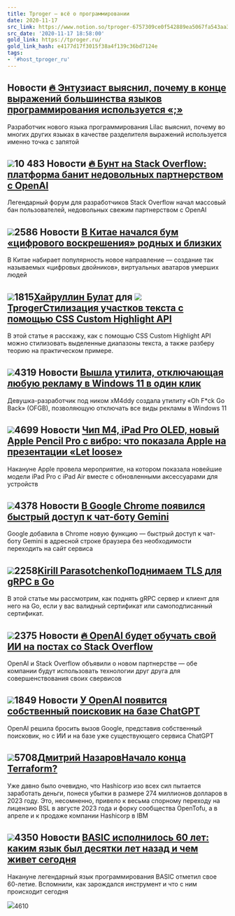 ```yaml
---
title: Tproger — всё о программировании
date: 2020-11-17
src_link: https://www.notion.so/tproger-6757309ce0f542889ea5067fa543aa3d
src_date: '2020-11-17 18:58:00'
gold_link: https://tproger.ru/
gold_link_hash: e4177d17f3015f38a4f139c36bd7124e
tags:
- '#host_tproger_ru'
---
```


 Новости [🔥 Энтузиаст выяснил, почему в конце выражений большинства языков программирования используется «;»](/news/--entuziast-vyyasnil--pochemu-v-konce-vyrazhenij-bolwinstva-yazykov-programmirovaniya-ispolzuetsya----)
------------------------------------------------------------------------------------------------------------------------------------------------------------------------------------------------------------------

Разработчик нового языка программирования Lilac выяснил, почему во многих других языках в качестве разделителя выражений используется именно точка с запятой

![](https://media.tproger.ru/uploads/2024/05/348869a4-503f-4b17-8d9d-aae22ec69dd6.jpeg)10 483 Новости [🔥 Бунт на Stack Overflow: платформа банит недовольных партнерством с OpenAI](/news/--bunt-na-stack-overflow--platforma-banit-nedovolnyh-partnerstvom-s-openai)
---------------------------------------------------------------------------------------------------------------------------------------------------------------

Легендарный форум для разработчиков Stack Overflow начал массовый бан пользователей, недовольных свежим партнерством с OpenAI

![](https://media.tproger.ru/uploads/2024/05/e9877d49-f3f1-4d77-9114-5d88e0915118.jpeg)2586 Новости [В Китае начался бум «цифрового воскрешения» родных и близких](/news/v-kitae-nachalsya-bum--cifrovogo-voskreweniya--rodnyh-i-blizkih)
-------------------------------------------------------------------------------------------------------------------------------------

В Китае набирает популярность новое направление — создание так называемых «цифровых двойников», виртуальных аватаров умерших людей

![](https://media.tproger.ru/uploads/2024/05/1c58f4a4-61a8-4079-8aca-7c5df8b8ffd2.jpeg)1815[Хайруллин Булат](/author/100731) для [![](https://media.tproger.ru/uploads/2017/04/tp_circle_big-150x150.png) Tproger](/company/tproger)[Стилизация участков текста с помощью CSS Custom Highlight API](/articles/css-custom-highlight-api)
---------------------------------------------------------------------------------------------------

В этой статье я расскажу, как с помощью CSS Custom Highlight API можно стилизовать выделенные диапазоны текста, а также разберу теорию на практическом примере.

![](https://media.tproger.ru/uploads/2024/05/527deec0-400b-45a6-8ccd-ddf4ed2a7972.jpg)4319 Новости [Вышла утилита, отключающая любую рекламу в Windows 11 в один клик](/news/vywla-utilita--otklyuchayushhaya-lyubuyu-reklamu-v-windows-11-v-odin-klik)
----------------------------------------------------------------------------------------------------------------------------------------------------

Девушка-разработчик под ником xM4ddy создала утилиту «Oh F\*ck Go Back» (OFGB), позволяющую отключать все виды рекламы в Windows 11

![](https://media.tproger.ru/uploads/2024/05/aaf7db7d-2a29-4ec8-aa2f-aceec7a79db6.jpeg)4699 Новости [Чип M4, iPad Pro OLED, новый Apple Pencil Pro с вибро: что показала Apple на презентации «Let loose»](/news/chip-m4--ipad-pro-oled--novyj-apple-pencil-pro-s-vibro--chto-pokazala-apple-na-prezentacii--let-loose-)
--------------------------------------------------------------------------------------------------------------------------------------------------------------------------------------------------------------------

Накануне Apple провела мероприятие, на котором показала новейшие модели iPad Pro с iPad Air вместе с обновленными аксессуарами для устройств

![](https://media.tproger.ru/uploads/2024/05/0c5beaba-7345-482c-8caa-c844fbe0a203.jpeg)4378 Новости [В Google Chrome появился быстрый доступ к чат-боту Gemini](/news/v-google-chrome-poyavilsya-bystryj-dostup-k-chat-botu-gemini)
-------------------------------------------------------------------------------------------------------------------------------

Google добавила в Chrome новую функцию — быстрый доступ к чат-боту Gemini в адресной строке браузера без необходимости переходить на сайт сервиса

![](https://media.tproger.ru/uploads/2024/05/d7aa9af1-381d-4a3c-96a5-1ac4233e3620.jpeg)2258[Kirill Parasotchenko](/author/100809)[Поднимаем TLS для gRPC в Go](/articles/podnimaem-tls-dlya-grpc-v-go)
---------------------------------------------------------------------

В этой статье мы рассмотрим, как поднять gRPC сервер и клиент для него на Go, если у вас валидный сертификат или самоподписанный сертификат.

![](https://media.tproger.ru/uploads/2024/05/0170f8a6-834c-4580-ab75-3c2a6ad64e7f.jpeg)2375 Новости [🔥 OpenAI будет обучать свой ИИ на постах со Stack Overflow](/news/--openai-budet-obuchat-svoj-ii-na-postah-so-stack-overflow)
------------------------------------------------------------------------------------------------------------------------------

OpenAI и Stack Overflow объявили о новом партнерстве — обе компании будут использовать технологии друг друга для совершенствования своих свервисов

![](https://media.tproger.ru/uploads/2024/05/cd0b0974-59da-43f5-946b-6553b2fbd63a.jpeg)1849 Новости [У OpenAI появится собственный поисковик на базе ChatGPT](/news/u-openai-poyavitsya-sobstvennyj-poiskovik-na-baze-chatgpt)
--------------------------------------------------------------------------------------------------------------------------

OpenAI решила бросить вызов Google, представив собственный поисковик, но с ИИ и на базе уже существующего сервиса ChatGPT

![](https://media.tproger.ru/uploads/2024/05/3c646642-886e-47a6-94ef-fa048a4687cd.jpeg)5708[Дмитрий Назаров](/author/92087)[Начало конца Terraform?](/translations/nachalo-konca-terraform-)
-----------------------------------------------------------------

Уже давно было очевидно, что Hashicorp изо всех сил пытается заработать деньги, понеся убытки в размере 274 миллионов долларов в 2023 году. Это, несомненно, привело к весьма спорному переходу на лицензию BSL в августе 2023 года и форку сообщества OpenTofu, а в апреле и к продаже компании Hashicorp в IBM

![](https://media.tproger.ru/uploads/2024/05/6f0b3f71-332a-4718-9cfa-3a70b4a20e93.jpg)4350 Новости [BASIC исполнилось 60 лет: каким язык был десятки лет назад и чем живет сегодня](/news/basic-ispolnilos-60-let--kakim-yazyk-byl-desyatki-let-nazad-i-chem-zhivet-segodnya)
--------------------------------------------------------------------------------------------------------------------------------------------------------------------------

Накануне легендарный язык программирования BASIC отметил свое 60-летие. Вспомнили, как зарождался инструмент и что с ним происходит сегодня

![](https://media.tproger.ru/uploads/2024/05/abfec3a7-c48b-454c-bf3b-ec80dc0e7398.jpeg)4610